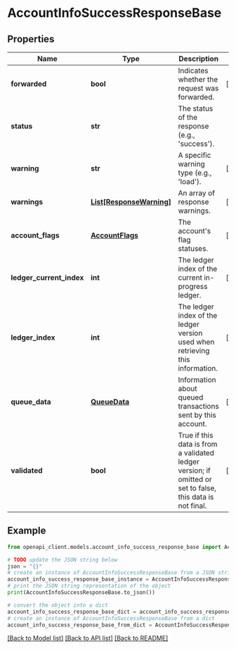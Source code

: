 # AccountInfoSuccessResponseBase


## Properties

Name | Type | Description | Notes
------------ | ------------- | ------------- | -------------
**forwarded** | **bool** | Indicates whether the request was forwarded. | [optional] 
**status** | **str** | The status of the response (e.g., &#39;success&#39;). | 
**warning** | **str** | A specific warning type (e.g., &#39;load&#39;). | [optional] 
**warnings** | [**List[ResponseWarning]**](ResponseWarning.md) | An array of response warnings. | [optional] 
**account_flags** | [**AccountFlags**](AccountFlags.md) | The account&#39;s flag statuses. | [optional] 
**ledger_current_index** | **int** | The ledger index of the current in-progress ledger. | [optional] 
**ledger_index** | **int** | The ledger index of the ledger version used when retrieving this information. | [optional] 
**queue_data** | [**QueueData**](QueueData.md) | Information about queued transactions sent by this account. | [optional] 
**validated** | **bool** | True if this data is from a validated ledger version; if omitted or set to false, this data is not final. | [optional] 

## Example

```python
from openapi_client.models.account_info_success_response_base import AccountInfoSuccessResponseBase

# TODO update the JSON string below
json = "{}"
# create an instance of AccountInfoSuccessResponseBase from a JSON string
account_info_success_response_base_instance = AccountInfoSuccessResponseBase.from_json(json)
# print the JSON string representation of the object
print(AccountInfoSuccessResponseBase.to_json())

# convert the object into a dict
account_info_success_response_base_dict = account_info_success_response_base_instance.to_dict()
# create an instance of AccountInfoSuccessResponseBase from a dict
account_info_success_response_base_from_dict = AccountInfoSuccessResponseBase.from_dict(account_info_success_response_base_dict)
```
[[Back to Model list]](../README.md#documentation-for-models) [[Back to API list]](../README.md#documentation-for-api-endpoints) [[Back to README]](../README.md)


